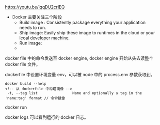 https://youtu.be/iqqDU2crIEQ

- Docker 主要关注三个阶段
  - Build image : Consistently package everything your application needs to run. 
  - Ship image: Easily ship these image to runtimes in the cloud or your lcoal developer machine.
  - Run image: 
  - 


docker file 中的命令发送至 docker engine, docker engine 开始从头去读整个 docker file 文件。

dockerfile 中设置环境变量 env，可以被 node 中的 process.env 参数获取到。

```
docker build --help 
<!-- 从 dockerfile 中构建镜像 -->
 -t, --tag list                Name and optionally a tag in the 'name:tag' format // 命令镜像

```

docker run 

docker logs 可以看到运行的 docker 日志。